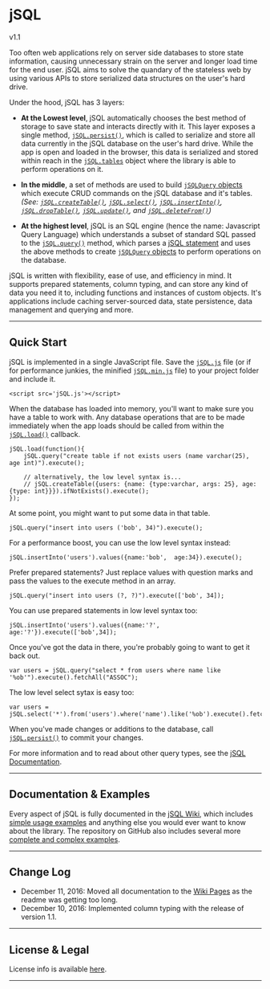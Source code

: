 # jSQL 
v1.1

Too often web applications rely on server side databases to store state information, causing unnecessary strain on the server and longer load time for the end user. jSQL aims to solve the quandary of the stateless web by using various APIs to store serialized data structures on the user's hard drive. 

Under the hood, jSQL has 3 layers: 

 - **At the Lowest level**, jSQL automatically chooses the best method of storage to save state and interacts directly with it. This layer exposes a single method, [`jSQL.persist()`](https://github.com/Pamblam/jSQL/wiki/Persistence-Management#jsqlpersist), which is called to serialize and store all data currently in the jSQL database on the user's hard drive. While the app is open and loaded in the browser, this data is serialized and stored within reach in the [`jSQL.tables`](https://github.com/Pamblam/jSQL/wiki/Persistence-Management#jsqltables) object where the library is able to perform operations on it.

 - **In the middle**, a set of methods are used to build [`jSQLQuery` objects](https://github.com/Pamblam/jSQL/wiki/jSQLquery-interface) which execute CRUD commands on the jSQL database and it's tables. *(See: [`jSQL.createTable()`](https://github.com/Pamblam/jSQL/wiki/Querying-the-Database#jsqlcreatetableparams), [`jSQL.select()`](https://github.com/Pamblam/jSQL/wiki/Querying-the-Database#jsqlselectcolumns), [`jSQL.insertInto()`](https://github.com/Pamblam/jSQL/wiki/Querying-the-Database#jsqlinsertintotablename), [`jSQL.dropTable()`](https://github.com/Pamblam/jSQL/wiki/Querying-the-Database#jsqldroptabletablename), [`jSQL.update()`](https://github.com/Pamblam/jSQL/wiki/Querying-the-Database#jsqlupdatetablename), and [`jSQL.deleteFrom()`](https://github.com/Pamblam/jSQL/wiki/Querying-the-Database#jsqldeletefromtablename))*

 - **At the highest level**, jSQL is an SQL engine (hence the name: Javascript Query Language) which understands a subset of standard SQL passed to the [`jSQL.query()`](https://github.com/Pamblam/jSQL/wiki/Querying-the-Database#jsqlquerysqlquery) method, which parses a [jSQL statement](https://github.com/Pamblam/jSQL/wiki/jSQL-Syntax) and uses the above methods to create [`jSQLQuery` objects](https://github.com/Pamblam/jSQL/wiki/jSQLquery-interface) to perform operations on the database.

jSQL is written with flexibility, ease of use, and efficiency in mind. It supports prepared statements, column typing, and can store any kind of data you need it to, including functions and instances of custom objects. It's applications include caching server-sourced data, state persistence, data management and querying and more.

<hr>

## Quick Start

jSQL is implemented in a single JavaScript file. Save the [`jSQL.js`](https://github.com/Pamblam/jSQL/blob/master/jSQL.js) file (or if for performance junkies, the minified [`jSQL.min.js`](https://github.com/Pamblam/jSQL/blob/master/jSQL.min.js) file) to your project folder and include it.

    <script src='jSQL.js'></script>
    
When the database has loaded into memory, you'll want to make sure you have a table to work with. Any database operations that are to be made immediately when the app loads should be called from within the [`jSQL.load()`](https://github.com/Pamblam/jSQL/wiki/Persistence-Management#jsqlloadonloadcallback) callback.

    jSQL.load(function(){
        jSQL.query("create table if not exists users (name varchar(25), age int)").execute();
        
        // alternatively, the low level syntax is...
        // jSQL.createTable({users: {name: {type:varchar, args: 25}, age: {type: int}}}).ifNotExists().execute();
    });
    
At some point, you might want to put some data in that table.

    jSQL.query("insert into users ('bob', 34)").execute();
    
For a performance boost, you can use the low level syntax instead:

    jSQL.insertInto('users').values({name:'bob',  age:34}).execute();
    
Prefer prepared statements? Just replace values with question marks and pass the values to the execute method in an array.
    
    jSQL.query("insert into users (?, ?)").execute(['bob', 34]);
    
You can use prepared statements in low level syntax too:

    jSQL.insertInto('users').values({name:'?',  age:'?'}).execute(['bob',34]);
    
Once you've got the data in there, you're probably going to want to get it back out.

    var users = jSQL.query("select * from users where name like '%ob'").execute().fetchAll("ASSOC");
    
The low level select sytax is easy too:

    var users = jSQL.select('*').from('users').where('name').like('%ob').execute().fetchAll("ASSOC");

When you've made changes or additions to the database, call [`jSQL.persist()`](https://github.com/Pamblam/jSQL/wiki/Persistence-Management#jsqlpersist) to commit your changes. 

For more information and to read about other query types, see the [jSQL Documentation](https://github.com/Pamblam/jSQL/wiki#jsql-docs).

<hr>

## Documentation & Examples

Every aspect of jSQL is fully documented in the [jSQL Wiki](https://github.com/Pamblam/jSQL/wiki#jsql-docs), which includes [simple usage examples](https://github.com/Pamblam/jSQL/wiki/Examples) and anything else you would ever want to know about the library. The repository on GitHub also includes several more [complete and complex examples](https://github.com/Pamblam/jSQL/tree/master/examples).

<hr>

## Change Log

  - December 11, 2016: Moved all documentation to the [Wiki Pages](https://github.com/Pamblam/jSQL/wiki#jsql-docs) as the readme was getting too long.
  - December 10, 2016: Implemented column typing with the release of version 1.1.
  
<hr>

## License & Legal

License info is available [here](https://github.com/Pamblam/jSQL/wiki/License).

<hr>
